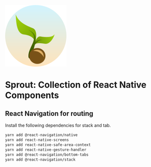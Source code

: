<img src="./logo.svg" width="200" />

#  Sprout: Collection of React Native Components



## React Navigation for routing


Install the following dependencies for stack and tab.

```
yarn add @react-navigation/native
yarn add react-native-screens
yarn add react-native-safe-area-context
yarn add react-native-gesture-handler
yarn add @react-navigation/bottom-tabs
yarn add @react-navigation/stack
```



[logo]: https://raw.githubusercontent.com/2xSamurai/resources/main/sprout-logo.png?token=ACBOQ5QZUN7B7SFGCPJUGJTBJG55U "Sprout"
